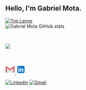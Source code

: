 
 ## Hello, I'm Gabriel Mota. 

<div>

[![Top Langs](https://github-readme-stats.vercel.app/api/top-langs/?username=gabrielmota-santos&layout=compact)](https://github.com/anuraghazra/github-readme-stats)<br/>
![Gabriel Mota GitHub stats](https://github-readme-stats.vercel.app/api?username=gabrielmota-santos&count_private=true)

##

<div style="display: inline_block"><br/>
<img src="https://skillicons.dev/icons?i=java,spring,python,flask,postgres,mysql,html,css,js,git" width="70%">     
</div><br/>

##

<a href = "mailto: work.gabrieldeoliveirams@gmail.com">
      <img width="30" src="gmail.svg">
</a>
<a href = "https://www.linkedin.com/in/gabriel-mota-589aa5229/">
      <img width="30" src="linkedin.svg">
</a>

[![Linkedin](https://img.shields.io/badge/LinkedIn-0077B5?style=for-the-badge&logo=linkedin&logoColor=white)](https://www.linkedin.com/in/gabriel-mota-589aa5229/)
[![Gmail](https://img.shields.io/badge/Gmail-D14836?style=for-the-badge&logo=gmail&logoColor=white)](https://https://https://www.mailto:gabrieldeoliveirams@gmail.com/) 


</div>

